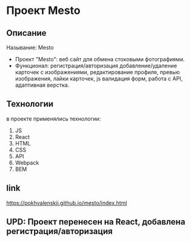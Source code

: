 Проект Mesto
===============================
## Описание
Называние: Mesto

- Проект "Mesto": веб сайт для обмена стоковыми фотографиями.
- Функционал: регистрация/авторизация добавление/удаление карточек с изображениями, редактирование профиля, превью изображения, лайки карточек, js валидация форм, работа с API, адаптивная верстка.

## Технологии

в проекте применялись технологии:
1. JS
2. React
3. HTML
4. CSS
5. API
6. Webpack
7. BEM

## link
https://pokhvalenskii.github.io/mesto/index.html

## UPD: Проект перенесен на React, добавлена регистрация/авторизация
